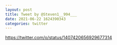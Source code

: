 ```yaml
--- 
layout: post 
title: Tweet by @Steven1__994___ 
date: 2021-06-22 1624390343 
categories: twitter 
--- 
```

https://twitter.com/o/status/1407420656929677314